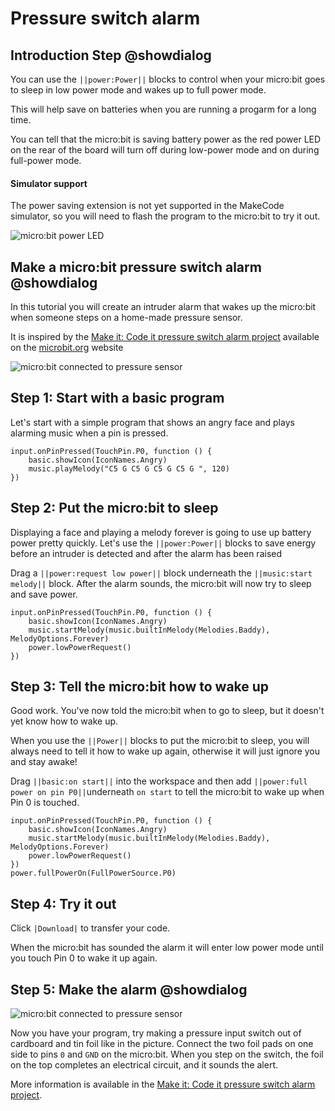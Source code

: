 # Pressure switch alarm

## Introduction Step @showdialog
You can use the ``||power:Power||`` blocks to control when your micro:bit goes to sleep in low power mode and wakes up to full power mode.

This will help save on batteries when you are running a progarm for a long time.

You can tell that the micro:bit is saving battery power as the red power LED on the rear of the board will turn off during low-power mode and on during full-power mode.

#### Simulator support
The power saving extension is not yet supported in the MakeCode simulator, so you will need to flash the program to the micro:bit to try it out.

![micro:bit power LED](https://microbit-foundation.github.io/pxt-microbit-v2-power/docs/static/power-led.png)

## Make a micro:bit pressure switch alarm @showdialog

In this tutorial you will create an intruder alarm that wakes up the micro:bit when someone steps on a home-made pressure sensor.

It is inspired by the [Make it: Code it pressure switch alarm project](https://microbit.org/projects/make-it-code-it/pressure-switch-alarm/) available on the [microbit.org](https://microbit.org) website

![micro:bit connected to pressure sensor](https://cdn.sanity.io/images/ajwvhvgo/production/b7072e2101643d75cd09dd89b0dd289dbbea33cc-600x450.jpg)

## Step 1: Start with a basic program
Let's start with a simple program that shows an angry face and plays alarming music when a pin is pressed.

```template
input.onPinPressed(TouchPin.P0, function () {
    basic.showIcon(IconNames.Angry)
    music.playMelody("C5 G C5 G C5 G C5 G ", 120)
})
```

## Step 2: Put the micro:bit to sleep
Displaying a face and playing a melody forever is going to use up battery power pretty quickly. Let's use the ``||power:Power||`` blocks to save energy before an intruder is detected and after the alarm has been raised

Drag a ``||power:request low power||`` block underneath the ``||music:start melody||`` block. After the alarm sounds, the micro:bit will now try to sleep and save power.

```blocks
input.onPinPressed(TouchPin.P0, function () {
    basic.showIcon(IconNames.Angry)
    music.startMelody(music.builtInMelody(Melodies.Baddy), MelodyOptions.Forever)
    power.lowPowerRequest()
})
```

## Step 3: Tell the micro:bit how to wake up
Good work. You've now told the micro:bit when to go to sleep, but it doesn't yet know how to wake up.

When you use the ``||Power||`` blocks to put the micro:bit to sleep, you will always need to tell it how to wake up again, otherwise it will just ignore you and stay awake!

Drag ``||basic:on start||`` into the workspace and then add  ``||power:full power on pin P0||``underneath ``on start`` to tell the micro:bit to wake up when Pin 0 is touched.

```blocks
input.onPinPressed(TouchPin.P0, function () {
    basic.showIcon(IconNames.Angry)
    music.startMelody(music.builtInMelody(Melodies.Baddy), MelodyOptions.Forever)
    power.lowPowerRequest()
})
power.fullPowerOn(FullPowerSource.P0)
```

## Step 4: Try it out
Click ``|Download|`` to transfer your code. 

When the micro:bit has sounded the alarm it will enter low power mode until you touch Pin 0 to wake it up again.

## Step 5: Make the alarm @showdialog

![micro:bit connected to pressure sensor](https://cdn.sanity.io/images/ajwvhvgo/production/b7072e2101643d75cd09dd89b0dd289dbbea33cc-600x450.jpg)

Now you have your program, try making a pressure input switch out of cardboard and tin foil like in the picture. Connect the two foil pads on one side to pins ``0`` and ``GND`` on the micro:bit. When you step on the switch, the foil on the top completes an electrical circuit, and it sounds the alert.

More information is available in the [Make it: Code it pressure switch alarm project](https://microbit.org/projects/make-it-code-it/pressure-switch-alarm/).